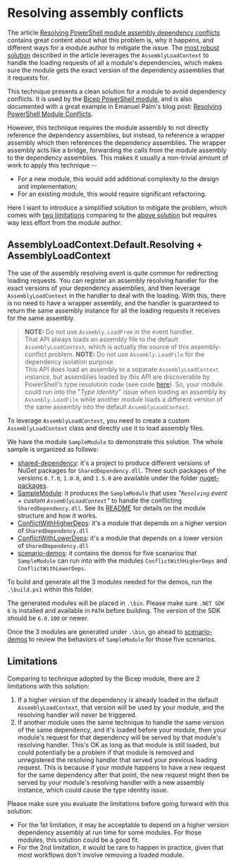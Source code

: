 # Resolving assembly conflicts

The article [Resolving PowerShell module assembly dependency conflicts][the-article] contains great content about what this problem is, why it happens, and different ways for a module author to mitigate the issue.
The [most robust solution][most-robust-solution] described in the article leverages the `AssemblyLoadContext` to handle the loading requests of all a module's dependencies,
which makes sure the module gets the exact version of the dependency assemblies that it requests for.

This technique presents a clean solution for a module to avoid dependency conflicts.
It is used by the [Bicep PowerShell module](https://github.com/PSBicep/PSBicep),
and is also documented with a great example in Emanuel Palm's blog post: [Resolving PowerShell Module Conflicts](https://pipe.how/get-assemblyloadcontext/).

However, this technique requires the module assembly to not directly reference the dependency assemblies,
but instead, to reference a wrapper assembly which then references the dependency assemblies.
The wrapper assembly acts like a bridge, forwarding the calls from the module assembly to the dependency assemblies.
This makes it usually a non-trivial amount of work to apply this technique --

- For a new module, this would add additional complexity to the design and implementation;
- For an existing module, this would require significant refactoring.

Here I want to introduce a simplified solution to mitigate the problem,
which comes with [two limitations](#limitations) comparing to the [above solution][most-robust-solution] but requires way less effort from the module author.

## AssemblyLoadContext.Default.Resolving + AssemblyLoadContext

The use of the assembly resolving event is quite common for redirecting loading requests.
You can register an assembly resolving handler for the exact versions of your dependency assemblies,
and then leverage `AssemblyLoadContext` in the handler to deal with the loading.
With this, there is no need to have a wrapper assembly,
and the handler is guaranteed to return the same assembly instance for all the loading requests it receives for the same assembly.

> **NOTE:** Do not use `Assembly.LoadFrom` in the event handler.</br>
> That API always loads an assembly file to the default `AssemblyLoadContext`,
> which is actually the source of this assembly-conflict problem.
> **NOTE:** Do not use `Assembly.LoadFile` for the dependency isolation purpose.</br>
> This API does load an assembly to a separate `AssemblyLoadContext` instance, but assemblies loaded by
> this API are discoverable by PowerShell's type resolution code (see code [here](https://github.com/PowerShell/PowerShell/blob/918bb8c952af1d461abfc98bc709a1d359168a1c/src/System.Management.Automation/utils/ClrFacade.cs#L56-L61)).
> So, your module could run into the "_Type Identity_" issue when loading an assembly by `Assembly.LoadFile` while another module
> loads a different version of the same assembly into the default `AssemblyLoadContext`.

To leverage `AssemblyLoadContext`,
you need to create a custom `AssemblyLoadContext` class and directly use it to load assembly files.

We have the module `SampleModule` to demonstrate this solution.
The whole sample is organized as follows:

- [shared-dependency](./src/shared-dependency/): it's a project to produce different versions of NuGet packages for `SharedDependency.dll`.
  Three such packages of the versions `0.7.0`, `1.0.0`, and `1.5.0` are available under the folder [nuget-packages](./nuget-packages/).
- [SampleModule](./src/SampleModule/): it produces the `SampleModule` that uses _"`Resolving` event + custom `AssemblyLoadContext`"_ to handle the conflicting `SharedDependency.dll`.
  See its [README](./src/SampleModule/README.md) for details on the module structure and how it works.
- [ConflictWithHigherDeps](./src/HigherDependencyConflict/): it's a module that depends on a higher version of `SharedDependency.dll`
- [ConflictWithLowerDeps](./src/LowerDependencyConflict/): it's a module that depends on a lower version of `SharedDependency.dll`
- [scenario-demos](./scenario-demos/): it contains the demos for five scenarios that `SampleModule` can run into with the modules `ConflictWithHigherDeps` and `ConflictWithLowerDeps`.

To build and generate all the 3 modules needed for the demos,
run the `.\build.ps1` within this folder.

The generated modules will be placed in `.\bin`.
Please make sure `.NET SDK 6` is installed and available in `PATH` before building.
The version of the SDK should be `6.0.100` or newer.

Once the 3 modules are generated under `.\bin`,
go ahead to [scenario-demos](./scenario-demos/) to review the behaviors of `SampleModule` for those five scenarios.

## Limitations

Comparing to technique adopted by the Bicep module, there are 2 limitations with this solution:

1. If a higher version of the dependency is already loaded in the default `AssemblyLoadContext`,
   that version will be used by your module, and the resolving handler will never be triggered.
1. If another module uses the same technique to handle the same version of the same dependency,
   and it's loaded before your module, then your module's request for that dependency will be served by that module's resolving handler.
   This's OK as long as that module is still loaded, but could potentially be a problem if that module is removed and unregistered the resolving handler that served your previous loading request.
   This is because if your module happens to have a new request for the same dependency after that point, the new request might then be served by your module's resolving handler with a new assembly instance, which could cause the type identity issue.

Please make sure you evaluate the limitations before going forward with this solution:

- For the 1st limitation, it may be acceptable to depend on a higher version dependency assembly at run time for some modules.
  For those modules, this solution could be a good fit.
- For the 2nd limitation, it would be rare to happen in practice, given that most workflows don't involve removing a loaded module.

[the-article]: https://docs.microsoft.com/powershell/scripting/dev-cross-plat/resolving-dependency-conflicts
[most-robust-solution]: https://docs.microsoft.com/powershell/scripting/dev-cross-plat/resolving-dependency-conflicts#loading-through-net-core-assembly-load-contexts
